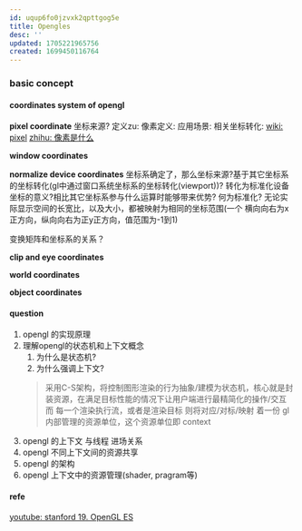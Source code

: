 ```yaml
---
id: uqup6fo0jzvxk2qpttgog5e
title: Opengles
desc: ''
updated: 1705221965756
created: 1699450116764
---
```

### basic concept
#### coordinates system of opengl
**pixel coordinate**
坐标来源?
定义zu:
像素定义:
应用场景:
相关坐标转化:
[wiki: pixel](https://zh.wikipedia.org/zh-hans/%E5%83%8F%E7%B4%A0)
[zhihu: 像素是什么](https://zhuanlan.zhihu.com/p/578202748)

**window coordinates**

**normalize device coordinates**
坐标系确定了，那么坐标来源?基于其它坐标系的坐标转化(gl中通过窗口系统坐标系的坐标转化(viewport))?
转化为标准化设备坐标的意义?相比其它坐标系参与什么运算时能够带来优势?
何为标准化? 无论实际显示空间的长宽比，以及大小，都被映射为相同的坐标范围(一个 横向向右为x正方向，纵向向右为正y正方向，值范围为-1到1)

变换矩阵和坐标系的关系？

**clip and eye coordinates**

**world coordinates**

**object coordinates**


#### question
1. opengl 的实现原理
2. 理解opengl的状态机和上下文概念
    1. 为什么是状态机? 
    2. 为什么强调上下文?
    > 采用C-S架构，将控制图形渲染的行为抽象/建模为状态机，核心就是封装资源，在满足目标性能的情况下让用户端进行最精简化的操作/交互
    而 每一个渲染执行流，或者是渲染目标 则将对应/对标/映射 着一份 gl 内部管理的资源单位，这个资源单位即 context
3. opengl 的上下文 与线程 进场关系
4. opengl 不同上下文间的资源共享
5. opengl 的架构
6. opengl 上下文中的资源管理(shader, pragram等)

#### refe
[youtube: stanford 19. OpenGL ES](https://www.youtube.com/watch?v=_WcMe4Yj0NM&t=232s)